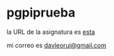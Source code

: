 # pgpiprueba
la URL de la asignatura es [esta](http://www.dte.us.es/)

mi correo es davleorui@gmail.com
